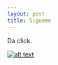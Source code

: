 ```yaml
---
layout: post
title: Sigueme
---
```

Da click.

[![alt text](https://cdn.icon-icons.com/icons2/1269/PNG/128/1497553311-103_84832.png "Logo Title Text 1")](https://www.facebook.com/profile.php?id=100004377738627)

